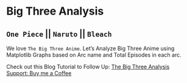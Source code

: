 # Big Three Analysis
## `One Piece` || `Naruto` || `Bleach`

We love `The Big Three Anime`.
Let’s Analyze Big Three Anime using Matplotlib Graphs based on Arc name and Total Episodes in each arc.

Check out this Blog Tutorial to Follow Up:
[The Big Three Analysis](https://animevyuh.org/the-big-three-anime/)
<br>
[Support: Buy me a Coffee](https://www.buymeacoffee.com/trjtarun)
